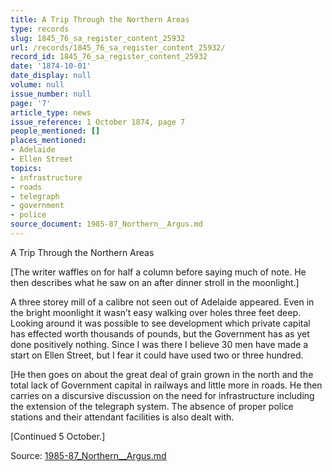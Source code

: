 ```yaml
---
title: A Trip Through the Northern Areas
type: records
slug: 1845_76_sa_register_content_25932
url: /records/1845_76_sa_register_content_25932/
record_id: 1845_76_sa_register_content_25932
date: '1874-10-01'
date_display: null
volume: null
issue_number: null
page: '7'
article_type: news
issue_reference: 1 October 1874, page 7
people_mentioned: []
places_mentioned:
- Adelaide
- Ellen Street
topics:
- infrastructure
- roads
- telegraph
- government
- police
source_document: 1985-87_Northern__Argus.md
---
```


A Trip Through the Northern Areas

[The writer waffles on for half a column before saying much of note.  He then describes what he saw on an after dinner stroll in the moonlight.]

A three storey mill of a calibre not seen out of Adelaide appeared.  Even in the bright moonlight it wasn’t easy walking over holes three feet deep.  Looking around it was possible to see development which private capital has effected worth thousands of pounds, but the Government has as yet done positively nothing.  Since I was there I believe 30 men have made a start on Ellen Street, but I fear it could have used two or three hundred.

[He then goes on about the great deal of grain grown in the north and the total lack of Government capital in railways and little more in roads.  He then carries on a discursive discussion on the need for infrastructure including the extension of the telegraph system.  The absence of proper police stations and their attendant facilities is also dealt with.

[Continued 5 October.]

Source: [1985-87_Northern__Argus.md](/downloads/markdown/1985-87_Northern__Argus.md)
